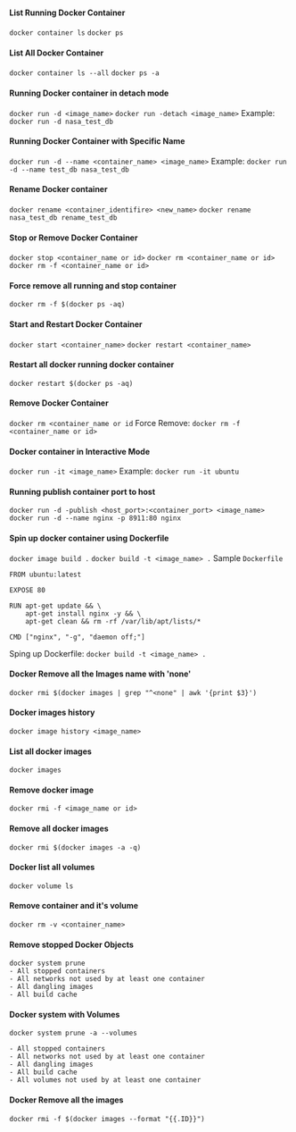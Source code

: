 #### **List Running Docker Container**
`docker container ls`
`docker ps`

#### **List All Docker Container**
`docker container ls --all`
`docker ps -a`

#### **Running Docker container in detach mode**
`docker run -d <image_name>`
`docker run -detach <image_name>`
Example: `docker run -d nasa_test_db`

#### **Running Docker Container with Specific Name**
`docker run -d --name <container_name> <image_name>`
Example: `docker run -d --name test_db nasa_test_db`

#### **Rename Docker container**
`docker rename <container_identifire> <new_name>`
`docker rename nasa_test_db rename_test_db`

#### **Stop or Remove Docker Container**
`docker stop <container_name or id>`
`docker rm <container_name or id>`
`docker rm -f <container_name or id>`

#### **Force remove all running and stop container**
`docker rm -f $(docker ps -aq)`

#### **Start and Restart Docker Container**
`docker start <container_name>`
`docker restart <container_name>`

#### **Restart all docker running docker container**
`docker restart $(docker ps -aq)`

#### **Remove Docker Container**
`docker rm <container_name or id`
Force Remove: `docker rm -f <container_name or id>`

#### **Docker container in Interactive Mode**
`docker run -it <image_name>`
Example: `docker run -it ubuntu`

#### **Running publish container port to host**
`docker run -d -publish <host_port>:<container_port> <image_name>`
`docker run -d --name nginx -p 8911:80 nginx`

#### **Spin up docker container using Dockerfile**
`docker image build .`
`docker build -t <image_name> .`
Sample `Dockerfile`
```
FROM ubuntu:latest

EXPOSE 80

RUN apt-get update && \
    apt-get install nginx -y && \
    apt-get clean && rm -rf /var/lib/apt/lists/*

CMD ["nginx", "-g", "daemon off;"]
```
Sping up Dockerfile: `docker build -t <image_name> .`

#### **Docker Remove all the Images name with 'none'**
```docker rmi $(docker images | grep "^<none" | awk '{print $3}') ```

#### **Docker images history**
`docker image history <image_name>`

#### **List all docker images**
`docker images`

#### **Remove docker image**
`docker rmi -f <image_name or id>`

#### **Remove all docker images**
`docker rmi $(docker images -a -q)`

#### **Docker list all volumes**
`docker volume ls`

#### **Remove container and it's volume**
`docker rm -v <container_name>`

#### **Remove stopped Docker Objects**
```
docker system prune
- All stopped containers
- All networks not used by at least one container
- All dangling images
- All build cache
```

#### **Docker system with Volumes**
`docker system prune -a --volumes`
```
- All stopped containers
- All networks not used by at least one container
- All dangling images
- All build cache
- All volumes not used by at least one container
```

#### **Docker Remove all the images**
`docker rmi -f $(docker images --format "{{.ID}}")`
